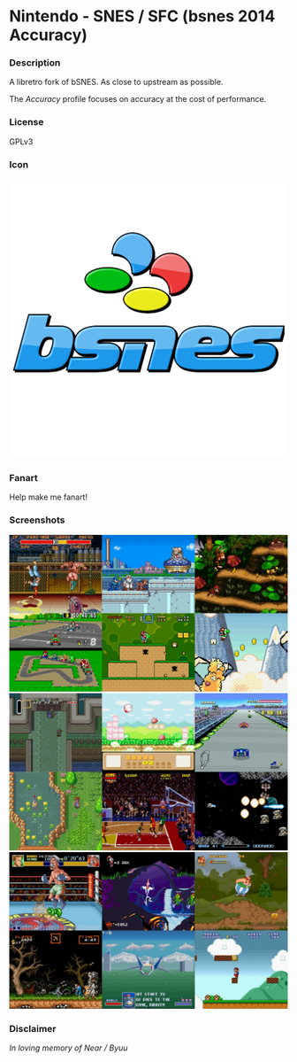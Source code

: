 # Nintendo - SNES / SFC (bsnes 2014 Accuracy)

### Description

A libretro fork of bSNES. As close to upstream as possible.

The *Accuracy* profile focuses on accuracy at the cost of performance.

### License

GPLv3

### Icon

![Nintendo - SNES / SFC (bsnes 2014 Accuracy) icon](game.libretro.bsnes2014-accuracy/resources/icon.png)

### Fanart

Help make me fanart!

### Screenshots

![Nintendo - SNES / SFC (bsnes 2014 Accuracy) screenshot](game.libretro.bsnes2014-accuracy/resources/screenshot-01.jpg)
![Nintendo - SNES / SFC (bsnes 2014 Accuracy) screenshot](game.libretro.bsnes2014-accuracy/resources/screenshot-02.jpg)
![Nintendo - SNES / SFC (bsnes 2014 Accuracy) screenshot](game.libretro.bsnes2014-accuracy/resources/screenshot-03.jpg)

### Disclaimer

*In loving memory of Near / Byuu*
